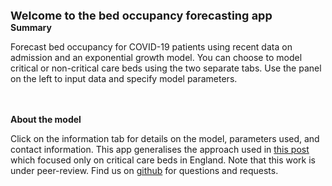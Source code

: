 

<div class = "heading_box">

<strong> <font size="+1">Welcome to the bed occupancy forecasting app</font></strong>
<br>
<strong>Summary</strong>
<br>

Forecast bed occupancy for COVID-19 patients using recent data on admission and
an exponential growth model. You can choose to model critical or non-critical
care beds using the two separate tabs. Use the panel on the left to input data
and specify model parameters.


<br>
<br>
<strong>About the model</strong> 
<br> 

Click on the information tab for details on the model, parameters used, and
contact information. This app generalises the approach used in <a href =
"https://cmmid.github.io/topics/covid19/current-patterns-transmission/ICU-projections.html"
taget = "_blank"> this post</a> which focused only on critical care beds in
England. Note that this work is under peer-review. Find us on <a href=https://github.com/thibautjombart/covid19_bed_occupancy/issues/ target = "_blank">github</a> for questions and requests. 

</div>
